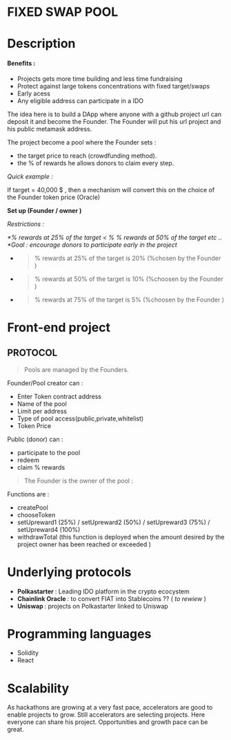 # FIXED SWAP POOL 


<h1> Description </h1>

<h4> Benefits : </h4>
<ul> 
 
 <li>  Projects gets more time building and less time fundraising </li>
 <li> Protect against large tokens concentrations with fixed target/swaps </li>
 <li> Early acess </li> 
 <li> Any eligible address can participate in a IDO </li> 
 
 </ul> 

The idea here is to build a DApp where anyone with a github project url can deposit it and become the Founder.
The Founder will put his url project and his public metamask address. 

The project become a pool where the Founder sets : 
 - the target price to reach (crowdfunding method). 
 - the % of rewards he allows donors to claim every step. 
 
 <em> Quick example : </em> 
 
 If target = 40,000 $ , then a mechanism will convert this on the choice of the Founder token price (Oracle) 
 
 
 <strong> Set up (Founder / owner ) </strong> 
 
 <em> Restrictions : 
 
  *% rewards at 25% of the target < % % rewards at 50% of the target etc ..  
  *Goal : encourage donors to participate early in the project  </em> 
 
 - > % rewards at 25% of the target is 20% (%chosen by the Founder )
 - > % rewards at 50% of the target is 10% (%choosen by the Founder ) 
 - > % rewards at 75% of the target is 5% (%choosen by the Founder ) 


# Front-end project

 <h2> PROTOCOL </h2> 


> Pools are managed by the Founders. 

 Founder/Pool creator can : 
<ul> 
  <li> Enter Token contract address </li> 
  <li> Name of the pool</li> 
  <li> Limit per address</li> 
  <li> Type of pool access(public,private,whitelist)</li> 
  <li> Token Price </li> 
 </ul> 


Public (donor) can : 
<ul> 
 <li> participate to the pool </li> 
 <li> redeem  </li> 
 <li> claim % rewards </li> 
 </ul>


> The Founder is the owner of the pool :

 Functions are : 

- createPool
- chooseToken
- setUpreward1 (25%) / setUpreward2 (50%) / setUpreward3 (75%) / setUpreward4 (100%) 
- withdrawTotal (this function is deployed when the amount desired by the project owner has been reached or exceeded ) 

 # Underlying protocols 

 - <strong> Polkastarter </strong> : Leading IDO platform in the crypto ecocystem 
 - <strong> Chainlink Oracle </strong> : to convert FIAT into Stablecoins ?? (<em> to rewiew </em> ) 
 - <strong> Uniswap </strong> : projects on Polkastarter linked to Uniswap 
 
 # Programming languages  
 <ul> 
  
   <li> Solidity </li> 
   <li> React </li> 

 </ul> 
 
 
 # Scalability 
 
 As hackathons are growing at a very fast pace, accelerators are good to enable projects to grow. Still accelerators are selecting projects. Here everyone can share
 his project. Opportunities and growth pace can be great. 
 
 




